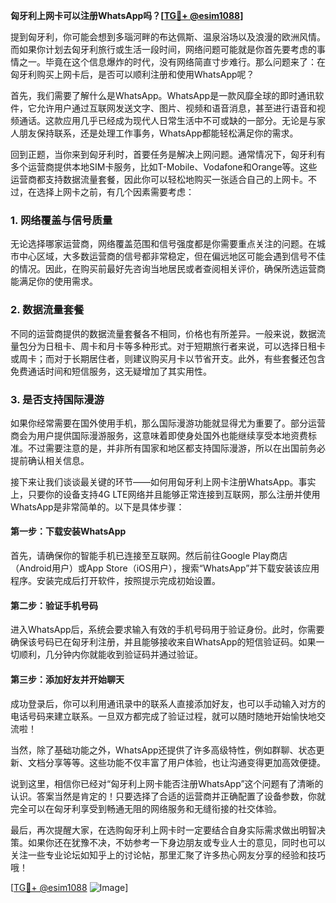 **匈牙利上网卡可以注册WhatsApp吗？[[TG💪+ @esim1088](https://t.me/s/esim1088)]**

提到匈牙利，你可能会想到多瑙河畔的布达佩斯、温泉浴场以及浪漫的欧洲风情。而如果你计划去匈牙利旅行或生活一段时间，网络问题可能就是你首先要考虑的事情之一。毕竟在这个信息爆炸的时代，没有网络简直寸步难行。那么问题来了：在匈牙利购买上网卡后，是否可以顺利注册和使用WhatsApp呢？

首先，我们需要了解什么是WhatsApp。WhatsApp是一款风靡全球的即时通讯软件，它允许用户通过互联网发送文字、图片、视频和语音消息，甚至进行语音和视频通话。这款应用几乎已经成为现代人日常生活中不可或缺的一部分。无论是与家人朋友保持联系，还是处理工作事务，WhatsApp都能轻松满足你的需求。

回到正题，当你来到匈牙利时，首要任务是解决上网问题。通常情况下，匈牙利有多个运营商提供本地SIM卡服务，比如T-Mobile、Vodafone和Orange等。这些运营商都支持数据流量套餐，因此你可以轻松地购买一张适合自己的上网卡。不过，在选择上网卡之前，有几个因素需要考虑：

### **1. 网络覆盖与信号质量**
无论选择哪家运营商，网络覆盖范围和信号强度都是你需要重点关注的问题。在城市中心区域，大多数运营商的信号都非常稳定，但在偏远地区可能会遇到信号不佳的情况。因此，在购买前最好先咨询当地居民或者查阅相关评价，确保所选运营商能满足你的使用需求。

### **2. 数据流量套餐**
不同的运营商提供的数据流量套餐各不相同，价格也有所差异。一般来说，数据流量包分为日租卡、周卡和月卡等多种形式。对于短期旅行者来说，可以选择日租卡或周卡；而对于长期居住者，则建议购买月卡以节省开支。此外，有些套餐还包含免费通话时间和短信服务，这无疑增加了其实用性。

### **3. 是否支持国际漫游**
如果你经常需要在国外使用手机，那么国际漫游功能就显得尤为重要了。部分运营商会为用户提供国际漫游服务，这意味着即使身处国外也能继续享受本地资费标准。不过需要注意的是，并非所有国家和地区都支持国际漫游，所以在出国前务必提前确认相关信息。

接下来让我们谈谈最关键的环节——如何用匈牙利上网卡注册WhatsApp。事实上，只要你的设备支持4G LTE网络并且能够正常连接到互联网，那么注册并使用WhatsApp是非常简单的。以下是具体步骤：

#### **第一步：下载安装WhatsApp**
首先，请确保你的智能手机已连接至互联网。然后前往Google Play商店（Android用户）或App Store（iOS用户），搜索“WhatsApp”并下载安装该应用程序。安装完成后打开软件，按照提示完成初始设置。

#### **第二步：验证手机号码**
进入WhatsApp后，系统会要求输入有效的手机号码用于验证身份。此时，你需要确保该号码已在匈牙利注册，并且能够接收来自WhatsApp的短信验证码。如果一切顺利，几分钟内你就能收到验证码并通过验证。

#### **第三步：添加好友并开始聊天**
成功登录后，你可以利用通讯录中的联系人直接添加好友，也可以手动输入对方的电话号码来建立联系。一旦双方都完成了验证过程，就可以随时随地开始愉快地交流啦！

当然，除了基础功能之外，WhatsApp还提供了许多高级特性，例如群聊、状态更新、文档分享等等。这些功能不仅丰富了用户体验，也让沟通变得更加高效便捷。

说到这里，相信你已经对“匈牙利上网卡能否注册WhatsApp”这个问题有了清晰的认识。答案当然是肯定的！只要选择了合适的运营商并正确配置了设备参数，你就完全可以在匈牙利享受到畅通无阻的网络服务和无缝衔接的社交体验。

最后，再次提醒大家，在选购匈牙利上网卡时一定要结合自身实际需求做出明智决策。如果你还在犹豫不决，不妨参考一下身边朋友或专业人士的意见，同时也可以关注一些专业论坛如知乎上的讨论帖，那里汇聚了许多热心网友分享的经验和技巧哦！

[[TG💪+ @esim1088](https://t.me/s/esim1088) ![Image](https://i.postimg.cc/4NQfJmqS/Snipaste-2025-05-13-00-14-12.png)]
